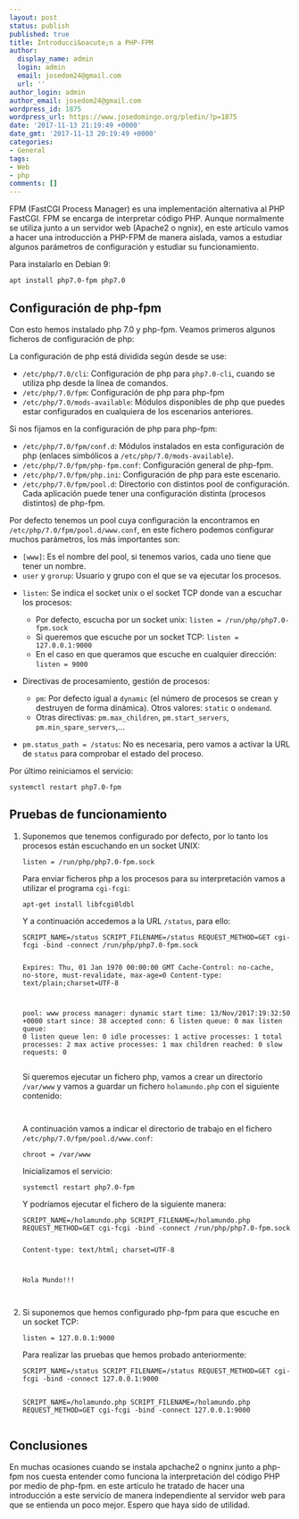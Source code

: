 ```yaml
---
layout: post
status: publish
published: true
title: Introducci&oacute;n a PHP-FPM
author:
  display_name: admin
  login: admin
  email: josedom24@gmail.com
  url: ''
author_login: admin
author_email: josedom24@gmail.com
wordpress_id: 1875
wordpress_url: https://www.josedomingo.org/pledin/?p=1875
date: '2017-11-13 21:19:49 +0000'
date_gmt: '2017-11-13 20:19:49 +0000'
categories:
- General
tags:
- Web
- php
comments: []
---
```

<p>FPM (FastCGI Process Manager) es una implementaci&oacute;n alternativa al PHP FastCGI. FPM se encarga de interpretar c&oacute;digo PHP. Aunque normalmente se utiliza junto a un servidor web (Apache2 o ngnix), en este art&iacute;culo vamos a hacer una introducci&oacute;n a PHP-FPM de manera aislada, vamos a estudiar algunos par&aacute;metros de configuraci&oacute;n y estudiar su funcionamiento.</p>
<p>Para instalarlo en Debian 9:</p>
<pre><code>apt install php7.0-fpm php7.0
</code></pre>
<h2>Configuraci&oacute;n de php-fpm</h2>
<p>Con esto hemos instalado php 7.0 y php-fpm. Veamos primeros algunos ficheros de configuraci&oacute;n de php:</p>
<p>La configuraci&oacute;n de php est&aacute; dividida seg&uacute;n desde se use:</p>
<ul>
<li><code>/etc/php/7.0/cli</code>: Configuraci&oacute;n de php para <code>php7.0-cli</code>, cuando se utiliza php desde la l&iacute;nea de comandos.</li>
<li><code>/etc/php/7.0/fpm</code>: Configuraci&oacute;n de php para php-fpm</li>
<li><code>/etc/php/7.0/mods-available</code>: M&oacute;dulos disponibles de php que puedes estar configurados en cualquiera de los escenarios anteriores.</li>
</ul>
<p><!--more--></p>
<p>Si nos fijamos en la configuraci&oacute;n de php para php-fpm:</p>
<ul>
<li><code>/etc/php/7.0/fpm/conf.d</code>: M&oacute;dulos instalados en esta configuraci&oacute;n de php (enlaces simb&oacute;licos a <code>/etc/php/7.0/mods-available</code>).</li>
<li><code>/etc/php/7.0/fpm/php-fpm.conf</code>: Configuraci&oacute;n general de php-fpm.</li>
<li><code>/etc/php/7.0/fpm/php.ini</code>: Configuraci&oacute;n de php para este escenario.</li>
<li><code>/etc/php/7.0/fpm/pool.d</code>: Directorio con distintos pool de configuraci&oacute;n. Cada aplicaci&oacute;n puede tener una configuraci&oacute;n distinta (procesos distintos) de php-fpm.</li>
</ul>
<p>Por defecto tenemos un pool cuya configuraci&oacute;n la encontramos en <code>/etc/php/7.0/fpm/pool.d/www.conf</code>, en este fichero podemos configurar muchos par&aacute;metros, los m&aacute;s importantes son:</p>
<ul>
<li><code>[www]</code>: Es el nombre del pool, si tenemos varios, cada uno tiene que tener un nombre.</li>
<li><code>user</code> y <code>grorup</code>: Usuario y grupo con el que se va ejecutar los procesos.</li>
<li>
<p><code>listen</code>: Se indica el socket unix o el socket TCP donde van a escuchar los procesos:</p>
<ul>
<li>Por defecto, escucha por un socket unix: <code>listen = /run/php/php7.0-fpm.sock</code></li>
<li>Si queremos que escuche por un socket TCP: <code>listen = 127.0.0.1:9000</code></li>
<li>En el caso en que queramos que escuche en cualquier direcci&oacute;n: <code>listen = 9000</code></li>
</ul>
</li>
<li>
<p>Directivas de procesamiento, gesti&oacute;n de procesos:</p>
<ul>
<li><code>pm</code>: Por defecto igual a <code>dynamic</code> (el n&uacute;mero de procesos se crean y destruyen de forma din&aacute;mica). Otros valores: <code>static</code> o <code>ondemand</code>.</li>
<li>Otras directivas: <code>pm.max_children</code>, <code>pm.start_servers</code>, <code>pm.min_spare_servers</code>,...</li>
</ul>
</li>
<li>
<p><code>pm.status_path = /status</code>: No es necesaria, pero vamos a activar la URL de <code>status</code> para comprobar el estado del proceso.</p>
</li>
</ul>
<p>Por &uacute;ltimo reiniciamos el servicio:</p>
<pre><code>systemctl restart php7.0-fpm
</code></pre>
<h2>Pruebas de funcionamiento</h2>
<ol>
<li>
<p>Suponemos que tenemos configurado por defecto, por lo tanto los procesos est&aacute;n escuchando en un socket UNIX:</p>
<pre><code>listen = /run/php/php7.0-fpm.sock
</code></pre>
<p>Para enviar ficheros php a los procesos para su interpretaci&oacute;n vamos a utilizar el programa <code>cgi-fcgi</code>:</p>
<pre><code>apt-get install libfcgi0ldbl
</code></pre>
<p>Y a continuaci&oacute;n accedemos a la URL <code>/status</code>, para ello:</p>
<pre><code>SCRIPT_NAME=/status SCRIPT_FILENAME=/status REQUEST_METHOD=GET cgi-fcgi -bind -connect /run/php/php7.0-fpm.sock 

Expires: Thu, 01 Jan 1970 00:00:00 GMT
Cache-Control: no-cache, no-store, must-revalidate, max-age=0
Content-type: text/plain;charset=UTF-8      

pool:                 www
process manager:      dynamic
start time:           13/Nov/2017:19:32:50 +0000
start since:          38
accepted conn:        6
listen queue:         0
max listen queue:     0
listen queue len:     0
idle processes:       1
active processes:     1
total processes:      2
max active processes: 1
max children reached: 0
slow requests:        0
</code></pre>
<p>Si queremos ejecutar un fichero php, vamos a crear un directorio <code>/var/www</code> y vamos a guardar un fichero <code>holamundo.php</code> con el siguiente contenido:</p>
<pre><code><?php echo "Hola Mundo!!!";?>
</code></pre>
<p>A continuaci&oacute;n vamos a indicar el directorio de trabajo en el fichero <code>/etc/php/7.0/fpm/pool.d/www.conf</code>:</p>
<pre><code>chroot = /var/www
</code></pre>
<p>Inicializamos el servicio:</p>
<pre><code>systemctl restart php7.0-fpm
</code></pre>
<p>Y podr&iacute;amos ejecutar el fichero de la siguiente manera:</p>
<pre><code>SCRIPT_NAME=/holamundo.php SCRIPT_FILENAME=/holamundo.php REQUEST_METHOD=GET cgi-fcgi -bind -connect /run/php/php7.0-fpm.sock 

Content-type: text/html; charset=UTF-8

Hola Mundo!!!       
</code></pre>
</li>
<li>
<p>Si suponemos que hemos configurado php-fpm para que escuche en un socket TCP:</p>
<pre><code>listen = 127.0.0.1:9000
</code></pre>
<p>Para realizar las pruebas que hemos probado anteriormente:</p>
<pre><code>SCRIPT_NAME=/status SCRIPT_FILENAME=/status REQUEST_METHOD=GET cgi-fcgi -bind -connect 127.0.0.1:9000

SCRIPT_NAME=/holamundo.php SCRIPT_FILENAME=/holamundo.php REQUEST_METHOD=GET cgi-fcgi -bind -connect 127.0.0.1:9000
</code></pre>
</li>
</ol>
<h2>Conclusiones</h2>
<p>En muchas ocasiones cuando se instala apchache2 o ngninx junto a php-fpm nos cuesta entender como funciona la interpretaci&oacute;n del c&oacute;digo PHP por medio de php-fpm. en este art&iacute;culo he tratado de hacer una introducci&oacute;n a este servicio de manera independiente al servidor web para que se entienda un poco mejor. Espero que haya sido de utilidad.</p>

